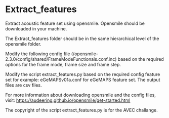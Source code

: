 # Extract_features
Extract acoustic feature set using opensmile. Opensmile should be downloaded in your machine.

The Extract_features folder should be in the same hierarchical level of the opensmile folder.

Modify the following config file (/opensmile-2.3.0/config/shared/FrameModeFunctionals.conf.inc) based on the required options for the frame mode, frame size and frame step.

Modify the script extract_features.py based on the required config feature set for example: eGeMAPSv01a.conf for eGeMAPS feature set. The output files are csv files. 

For more information about downloading opensmile and the config files, visit: https://audeering.github.io/opensmile/get-started.html


The copyright of the script extract_features.py is for the AVEC challange. 
